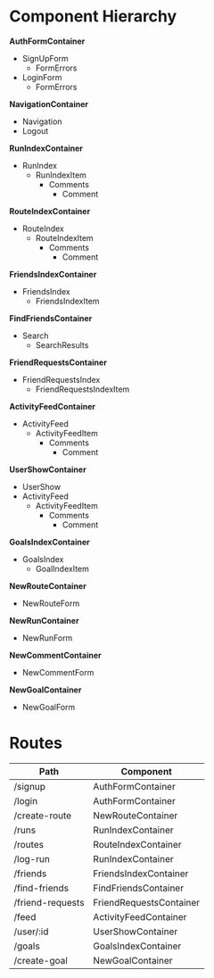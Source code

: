 # Component Hierarchy

**AuthFormContainer**
- SignUpForm
  - FormErrors
- LoginForm
  - FormErrors

**NavigationContainer**
- Navigation
- Logout

**RunIndexContainer**
- RunIndex
  - RunIndexItem
    - Comments
      - Comment

**RouteIndexContainer**
- RouteIndex
  - RouteIndexItem
    - Comments
      - Comment

**FriendsIndexContainer**
- FriendsIndex
  - FriendsIndexItem

**FindFriendsContainer**
- Search
  - SearchResults

**FriendRequestsContainer**
- FriendRequestsIndex
  - FriendRequestsIndexItem

**ActivityFeedContainer**
- ActivityFeed
  - ActivityFeedItem
    - Comments
      - Comment

**UserShowContainer**
- UserShow
- ActivityFeed
  - ActivityFeedItem
    - Comments
      - Comment

**GoalsIndexContainer**
- GoalsIndex
  - GoalIndexItem

**NewRouteContainer**
- NewRouteForm

**NewRunContainer**
- NewRunForm

**NewCommentContainer**
- NewCommentForm

**NewGoalContainer**
- NewGoalForm

# Routes
|Path |	Component |
| ------------- | ------------- |
| /signup | AuthFormContainer |
| /login | AuthFormContainer |
| /create-route | NewRouteContainer |
| /runs | RunIndexContainer |
| /routes | RouteIndexContainer |
| /log-run | RunIndexContainer |
| /friends | FriendsIndexContainer |
| /find-friends | FindFriendsContainer |
| /friend-requests | FriendRequestsContainer |
| /feed | ActivityFeedContainer |
| /user/:id | UserShowContainer |
| /goals | GoalsIndexContainer |
| /create-goal | NewGoalContainer |
